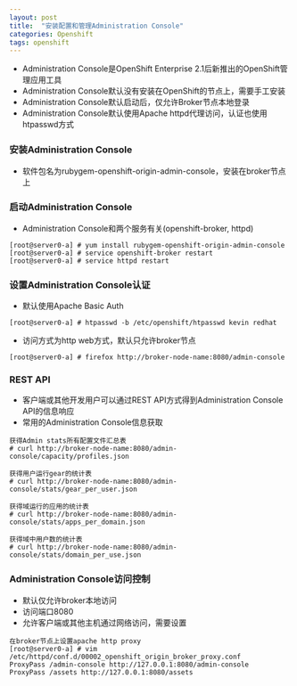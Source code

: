 ```yaml
---
layout: post
title:  "安装配置和管理Administration Console"
categories: Openshift
tags: openshift
---
```


*    Administration Console是OpenShift Enterprise 2.1后新推出的OpenShift管理应用工具
*    Administration Console默认没有安装在OpenShift的节点上，需要手工安装
*    Administration Console默认启动后，仅允许Broker节点本地登录
*    Administration Console默认使用Apache httpd代理访问，认证也使用htpasswd方式

### 安装Administration Console

*    软件包名为rubygem-openshift-origin-admin-console，安装在broker节点上

### 启动Administration Console

*    Administration Console和两个服务有关(openshift-broker, httpd)

```
[root@server0-a] # yum install rubygem-openshift-origin-admin-console
[root@server0-a] # service openshift-broker restart
[root@server0-a] # service httpd restart
```

### 设置Administration Console认证

*    默认使用Apache Basic Auth

```
[root@server0-a] # htpasswd -b /etc/openshift/htpasswd kevin redhat
```

*    访问方式为http web方式，默认只允许broker节点

```
[root@server0-a] # firefox http://broker-node-name:8080/admin-console
```


### REST API

*    客户端或其他开发用户可以通过REST API方式得到Administration Console API的信息响应
*    常用的Administration Console信息获取

```
获得Admin stats所有配置文件汇总表
# curl http://broker-node-name:8080/admin-console/capacity/profiles.json

获得用户运行gear的统计表
# curl http://broker-node-name:8080/admin-console/stats/gear_per_user.json

获得域运行的应用的统计表
# curl http://broker-node-name:8080/admin-console/stats/apps_per_domain.json

获得域中用户数的统计表
# curl http://broker-node-name:8080/admin-console/stats/domain_per_use.json
```

### Administration Console访问控制

*    默认仅允许broker本地访问
*    访问端口8080
*    允许客户端或其他主机通过网络访问，需要设置

```
在broker节点上设置apache http proxy
[root@server0-a] # vim /etc/httpd/conf.d/00002_openshift_origin_broker_proxy.conf
ProxyPass /admin-console http://127.0.0.1:8080/admin-console
ProxyPass /assets http://127.0.0.1:8080/assets
```
